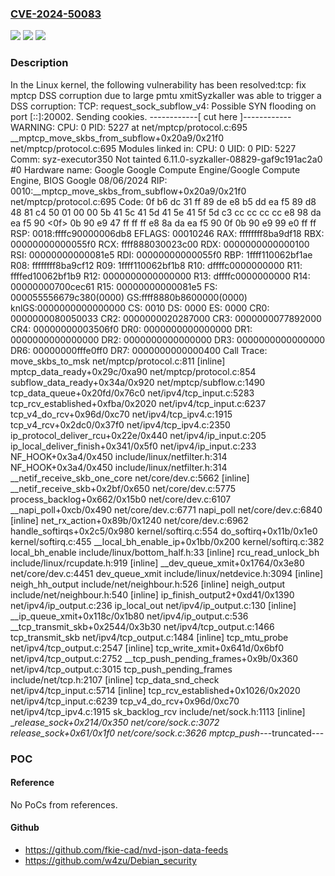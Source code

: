 ### [CVE-2024-50083](https://cve.mitre.org/cgi-bin/cvename.cgi?name=CVE-2024-50083)
![](https://img.shields.io/static/v1?label=Product&message=Linux&color=blue)
![](https://img.shields.io/static/v1?label=Version&message=85712484110d%3C%20c38add9ac0e4%20&color=brighgreen)
![](https://img.shields.io/static/v1?label=Vulnerability&message=n%2Fa&color=brighgreen)

### Description

In the Linux kernel, the following vulnerability has been resolved:tcp: fix mptcp DSS corruption due to large pmtu xmitSyzkaller was able to trigger a DSS corruption:  TCP: request_sock_subflow_v4: Possible SYN flooding on port [::]:20002. Sending cookies.  ------------[ cut here ]------------  WARNING: CPU: 0 PID: 5227 at net/mptcp/protocol.c:695 __mptcp_move_skbs_from_subflow+0x20a9/0x21f0 net/mptcp/protocol.c:695  Modules linked in:  CPU: 0 UID: 0 PID: 5227 Comm: syz-executor350 Not tainted 6.11.0-syzkaller-08829-gaf9c191ac2a0 #0  Hardware name: Google Google Compute Engine/Google Compute Engine, BIOS Google 08/06/2024  RIP: 0010:__mptcp_move_skbs_from_subflow+0x20a9/0x21f0 net/mptcp/protocol.c:695  Code: 0f b6 dc 31 ff 89 de e8 b5 dd ea f5 89 d8 48 81 c4 50 01 00 00 5b 41 5c 41 5d 41 5e 41 5f 5d c3 cc cc cc cc e8 98 da ea f5 90 <0f> 0b 90 e9 47 ff ff ff e8 8a da ea f5 90 0f 0b 90 e9 99 e0 ff ff  RSP: 0018:ffffc90000006db8 EFLAGS: 00010246  RAX: ffffffff8ba9df18 RBX: 00000000000055f0 RCX: ffff888030023c00  RDX: 0000000000000100 RSI: 00000000000081e5 RDI: 00000000000055f0  RBP: 1ffff110062bf1ae R08: ffffffff8ba9cf12 R09: 1ffff110062bf1b8  R10: dffffc0000000000 R11: ffffed10062bf1b9 R12: 0000000000000000  R13: dffffc0000000000 R14: 00000000700cec61 R15: 00000000000081e5  FS:  000055556679c380(0000) GS:ffff8880b8600000(0000) knlGS:0000000000000000  CS:  0010 DS: 0000 ES: 0000 CR0: 0000000080050033  CR2: 0000000020287000 CR3: 0000000077892000 CR4: 00000000003506f0  DR0: 0000000000000000 DR1: 0000000000000000 DR2: 0000000000000000  DR3: 0000000000000000 DR6: 00000000fffe0ff0 DR7: 0000000000000400  Call Trace:   <IRQ>   move_skbs_to_msk net/mptcp/protocol.c:811 [inline]   mptcp_data_ready+0x29c/0xa90 net/mptcp/protocol.c:854   subflow_data_ready+0x34a/0x920 net/mptcp/subflow.c:1490   tcp_data_queue+0x20fd/0x76c0 net/ipv4/tcp_input.c:5283   tcp_rcv_established+0xfba/0x2020 net/ipv4/tcp_input.c:6237   tcp_v4_do_rcv+0x96d/0xc70 net/ipv4/tcp_ipv4.c:1915   tcp_v4_rcv+0x2dc0/0x37f0 net/ipv4/tcp_ipv4.c:2350   ip_protocol_deliver_rcu+0x22e/0x440 net/ipv4/ip_input.c:205   ip_local_deliver_finish+0x341/0x5f0 net/ipv4/ip_input.c:233   NF_HOOK+0x3a4/0x450 include/linux/netfilter.h:314   NF_HOOK+0x3a4/0x450 include/linux/netfilter.h:314   __netif_receive_skb_one_core net/core/dev.c:5662 [inline]   __netif_receive_skb+0x2bf/0x650 net/core/dev.c:5775   process_backlog+0x662/0x15b0 net/core/dev.c:6107   __napi_poll+0xcb/0x490 net/core/dev.c:6771   napi_poll net/core/dev.c:6840 [inline]   net_rx_action+0x89b/0x1240 net/core/dev.c:6962   handle_softirqs+0x2c5/0x980 kernel/softirq.c:554   do_softirq+0x11b/0x1e0 kernel/softirq.c:455   </IRQ>   <TASK>   __local_bh_enable_ip+0x1bb/0x200 kernel/softirq.c:382   local_bh_enable include/linux/bottom_half.h:33 [inline]   rcu_read_unlock_bh include/linux/rcupdate.h:919 [inline]   __dev_queue_xmit+0x1764/0x3e80 net/core/dev.c:4451   dev_queue_xmit include/linux/netdevice.h:3094 [inline]   neigh_hh_output include/net/neighbour.h:526 [inline]   neigh_output include/net/neighbour.h:540 [inline]   ip_finish_output2+0xd41/0x1390 net/ipv4/ip_output.c:236   ip_local_out net/ipv4/ip_output.c:130 [inline]   __ip_queue_xmit+0x118c/0x1b80 net/ipv4/ip_output.c:536   __tcp_transmit_skb+0x2544/0x3b30 net/ipv4/tcp_output.c:1466   tcp_transmit_skb net/ipv4/tcp_output.c:1484 [inline]   tcp_mtu_probe net/ipv4/tcp_output.c:2547 [inline]   tcp_write_xmit+0x641d/0x6bf0 net/ipv4/tcp_output.c:2752   __tcp_push_pending_frames+0x9b/0x360 net/ipv4/tcp_output.c:3015   tcp_push_pending_frames include/net/tcp.h:2107 [inline]   tcp_data_snd_check net/ipv4/tcp_input.c:5714 [inline]   tcp_rcv_established+0x1026/0x2020 net/ipv4/tcp_input.c:6239   tcp_v4_do_rcv+0x96d/0xc70 net/ipv4/tcp_ipv4.c:1915   sk_backlog_rcv include/net/sock.h:1113 [inline]   __release_sock+0x214/0x350 net/core/sock.c:3072   release_sock+0x61/0x1f0 net/core/sock.c:3626   mptcp_push_---truncated---

### POC

#### Reference
No PoCs from references.

#### Github
- https://github.com/fkie-cad/nvd-json-data-feeds
- https://github.com/w4zu/Debian_security

